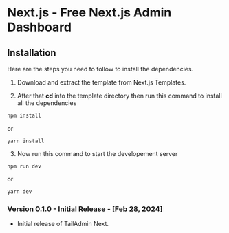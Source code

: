 #  Next.js - Free Next.js Admin Dashboard 


## Installation
Here are the steps you need to follow to install the dependencies.

1. Download and extract the template from Next.js Templates.

2. After that **cd** into the template directory then run this command to install all the dependencies

```
npm install
```
or

```
yarn install
```

3. Now run this command to start the developement server

```
npm run dev
```

or 

```
yarn dev
```


### Version 0.1.0 - Initial Release - [Feb 28, 2024]

- Initial release of TailAdmin Next.
